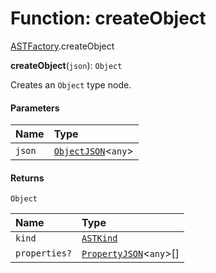 # Function: createObject

[ASTFactory](/en/auto-docs/free-layout-editor/modules/ASTFactory.md).createObject

**createObject**(`json`): `Object`

Creates an `Object` type node.

#### Parameters

| Name | Type |
| :------ | :------ |
| `json` | [`ObjectJSON`](/en/auto-docs/free-layout-editor/interfaces/ObjectJSON.md)<`any`> |

#### Returns

`Object`

| Name | Type |
| :------ | :------ |
| `kind` | [`ASTKind`](/en/auto-docs/free-layout-editor/enums/ASTKind.md) |
| `properties?` | [`PropertyJSON`](/en/auto-docs/free-layout-editor/types/PropertyJSON.md)<`any`>\[] |
